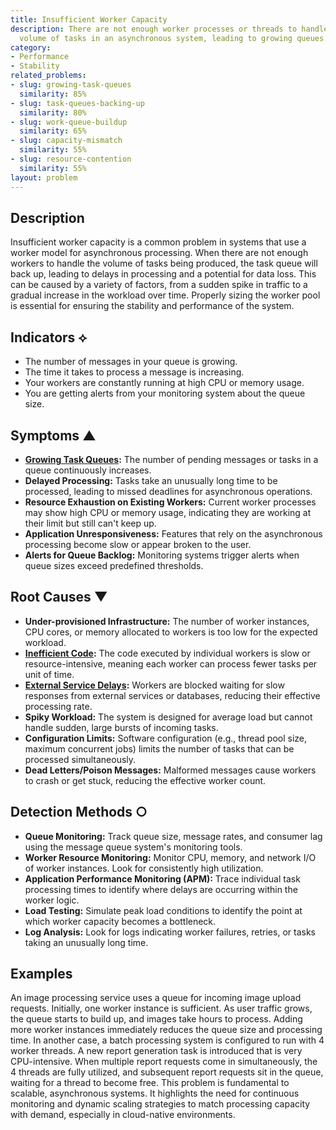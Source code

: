 ```yaml
---
title: Insufficient Worker Capacity
description: There are not enough worker processes or threads to handle the incoming
  volume of tasks in an asynchronous system, leading to growing queues.
category:
- Performance
- Stability
related_problems:
- slug: growing-task-queues
  similarity: 85%
- slug: task-queues-backing-up
  similarity: 80%
- slug: work-queue-buildup
  similarity: 65%
- slug: capacity-mismatch
  similarity: 55%
- slug: resource-contention
  similarity: 55%
layout: problem
---
```


## Description
Insufficient worker capacity is a common problem in systems that use a worker model for asynchronous processing. When there are not enough workers to handle the volume of tasks being produced, the task queue will back up, leading to delays in processing and a potential for data loss. This can be caused by a variety of factors, from a sudden spike in traffic to a gradual increase in the workload over time. Properly sizing the worker pool is essential for ensuring the stability and performance of the system.

## Indicators ⟡
- The number of messages in your queue is growing.
- The time it takes to process a message is increasing.
- Your workers are constantly running at high CPU or memory usage.
- You are getting alerts from your monitoring system about the queue size.

## Symptoms ▲

- **[Growing Task Queues](growing-task-queues.md):** The number of pending messages or tasks in a queue continuously increases.
- **Delayed Processing:** Tasks take an unusually long time to be processed, leading to missed deadlines for asynchronous operations.
- **Resource Exhaustion on Existing Workers:** Current worker processes may show high CPU or memory usage, indicating they are working at their limit but still can't keep up.
- **Application Unresponsiveness:** Features that rely on the asynchronous processing become slow or appear broken to the user.
- **Alerts for Queue Backlog:** Monitoring systems trigger alerts when queue sizes exceed predefined thresholds.

## Root Causes ▼

- **Under-provisioned Infrastructure:** The number of worker instances, CPU cores, or memory allocated to workers is too low for the expected workload.
- **[Inefficient Code](inefficient-code.md):** The code executed by individual workers is slow or resource-intensive, meaning each worker can process fewer tasks per unit of time.
- **[External Service Delays](external-service-delays.md):** Workers are blocked waiting for slow responses from external services or databases, reducing their effective processing rate.
- **Spiky Workload:** The system is designed for average load but cannot handle sudden, large bursts of incoming tasks.
- **Configuration Limits:** Software configuration (e.g., thread pool size, maximum concurrent jobs) limits the number of tasks that can be processed simultaneously.
- **Dead Letters/Poison Messages:** Malformed messages cause workers to crash or get stuck, reducing the effective worker count.

## Detection Methods ○

- **Queue Monitoring:** Track queue size, message rates, and consumer lag using the message queue system's monitoring tools.
- **Worker Resource Monitoring:** Monitor CPU, memory, and network I/O of worker instances. Look for consistently high utilization.
- **Application Performance Monitoring (APM):** Trace individual task processing times to identify where delays are occurring within the worker logic.
- **Load Testing:** Simulate peak load conditions to identify the point at which worker capacity becomes a bottleneck.
- **Log Analysis:** Look for logs indicating worker failures, retries, or tasks taking an unusually long time.

## Examples
An image processing service uses a queue for incoming image upload requests. Initially, one worker instance is sufficient. As user traffic grows, the queue starts to build up, and images take hours to process. Adding more worker instances immediately reduces the queue size and processing time. In another case, a batch processing system is configured to run with 4 worker threads. A new report generation task is introduced that is very CPU-intensive. When multiple report requests come in simultaneously, the 4 threads are fully utilized, and subsequent report requests sit in the queue, waiting for a thread to become free. This problem is fundamental to scalable, asynchronous systems. It highlights the need for continuous monitoring and dynamic scaling strategies to match processing capacity with demand, especially in cloud-native environments.